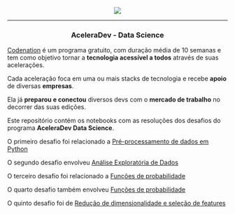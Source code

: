 <p align="center">
  <img src="https://imgur.com/QRlWqDO.jpgg"/>
</p>

------------

<h3 align="center">
  AceleraDev - Data Science
</h3>

[Codenation](https://www.codenation.dev/) é um programa gratuito, com duração média de 10 semanas e tem como objetivo tornar a **tecnologia acessível a todos** através de suas acelerações. 

Cada aceleração foca em uma ou mais stacks de tecnologia e  recebe **apoio** de diversas **empresas**. 

Ela já **preparou e conectou** diversos devs com o **mercado de trabalho** no decorrer das suas edições.

Este repositório contém os notebooks com as resoluções dos desafios do programa **AceleraDev Data Science**.

O primeiro desafio foi relacionado a [Pré-processamento de dados em Python](https://github.com/Trsouza/Data-Science-Codenation/blob/master/modulo-2/main.ipynb)

O segundo desafio envolveu [Análise Exploratória de Dados](https://github.com/Trsouza/Data-Science-Codenation/blob/master/modulo-3/main.ipynb)

O terceiro desafio foi relacionado a [Funções de probabilidade](https://github.com/Trsouza/Data-Science-Codenation/blob/master/modulo-4/main.ipynb)

O quarto desafio também envolveu [Funções de probabilidade](https://github.com/Trsouza/Data-Science-Codenation/blob/master/modulo-5/main.ipynb)

O quinto desafio foi de [Redução de dimensionalidade e seleção de features](https://github.com/Trsouza/Data-Science-Codenation/blob/master/modulo-6/main.ipynb)